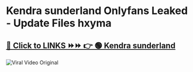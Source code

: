 
 # Kendra sunderland Onlyfans Leaked - Update Files hxyma

## <h2><a href="https://clipsfans.com/Kendra_sunderland&ref=git">🔗 Click to LINKS ⏩⏩ 👉 🟢 Kendra sunderland </a></h2>

<a href="https://clipsfans.com/Kendra_sunderland&ref=git" rel="nofollow" data-target="animated-image.originalLink"><img src="https://i.ibb.co.com/xMMVF88/686577567.gif" alt="Viral Video Original" style="max-width: 100%; display: inline-block;" data-target="animated-image.originalImage"></a>

